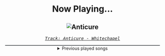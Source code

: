 <div align="center"> 
<h1>Now Playing...</h1>

![Anticure](https://i.scdn.co/image/ab67616d00001e02ec191ffd85f98a0a6ed342b4)
--
_<samp><a href="https://open.spotify.com/track/4N8jp4BFUXzhnIgh4xyBgX">Track: Anticure - Whitechapel</a></samp>_

<div style="border: 1px #4B5054 solid"></div>
<details>
  <summary>
    Previous played songs
  </summary>
  <table>
    <thead>
      <tr>
        <th>
          Artist
        </th>
        <th>
          Song
        </th>
        <th>
          Link
        </th>
      </tr>
    </thead>
    <tbody>
      <tr><td>Whitechapel</td><td>Anticure</td><td><a href="https://open.spotify.com/track/4N8jp4BFUXzhnIgh4xyBgX">https://open.spotify.com/track/4N8jp4BFUXzhnIgh4xyBgX</a></td></tr><tr><td>Whitechapel</td><td>History is Silent</td><td><a href="https://open.spotify.com/track/5DRnSJsOaLPjaz6EJ6XuaQ">https://open.spotify.com/track/5DRnSJsOaLPjaz6EJ6XuaQ</a></td></tr><tr><td>Whitechapel</td><td>Without You</td><td><a href="https://open.spotify.com/track/425bUQUR1c5SiNEFFlTyWv">https://open.spotify.com/track/425bUQUR1c5SiNEFFlTyWv</a></td></tr><tr><td>Whitechapel</td><td>To the Wolves</td><td><a href="https://open.spotify.com/track/3AnoE9uD2gG4TkGHNd6JAO">https://open.spotify.com/track/3AnoE9uD2gG4TkGHNd6JAO</a></td></tr><tr><td>Whitechapel</td><td>I Will Find You</td><td><a href="https://open.spotify.com/track/7nzv39tZyPfAouRp4qwEK5">https://open.spotify.com/track/7nzv39tZyPfAouRp4qwEK5</a></td></tr><tr><td>Paleface Swiss</td><td>Best Before: Death</td><td><a href="https://open.spotify.com/track/2uTahQV0g3RtBUysdYdXLZ">https://open.spotify.com/track/2uTahQV0g3RtBUysdYdXLZ</a></td></tr><tr><td>Paleface Swiss</td><td>Best Before: Death</td><td><a href="https://open.spotify.com/track/2uTahQV0g3RtBUysdYdXLZ">https://open.spotify.com/track/2uTahQV0g3RtBUysdYdXLZ</a></td></tr><tr><td>Paleface Swiss</td><td>Best Before: Death</td><td><a href="https://open.spotify.com/track/2uTahQV0g3RtBUysdYdXLZ">https://open.spotify.com/track/2uTahQV0g3RtBUysdYdXLZ</a></td></tr><tr><td>Paleface Swiss</td><td>Best Before: Death</td><td><a href="https://open.spotify.com/track/2uTahQV0g3RtBUysdYdXLZ">https://open.spotify.com/track/2uTahQV0g3RtBUysdYdXLZ</a></td></tr><tr><td>Paleface Swiss</td><td>Best Before: Death</td><td><a href="https://open.spotify.com/track/2uTahQV0g3RtBUysdYdXLZ">https://open.spotify.com/track/2uTahQV0g3RtBUysdYdXLZ</a></td></tr><tr><td>Danheim</td><td>Hrungnir - Cyantist Remix</td><td><a href="https://open.spotify.com/track/3V2rLst4UzAvWEOMKeeYZP">https://open.spotify.com/track/3V2rLst4UzAvWEOMKeeYZP</a></td></tr><tr><td>Godsmack</td><td>Let's Go</td><td><a href="https://open.spotify.com/track/1PBi7NkZfQxsgC9YojIzuK">https://open.spotify.com/track/1PBi7NkZfQxsgC9YojIzuK</a></td></tr><tr><td>ZOMBIEZ</td><td>KATHARZIZ</td><td><a href="https://open.spotify.com/track/3VPtDzRxhp8rUqXw0NAmZX">https://open.spotify.com/track/3VPtDzRxhp8rUqXw0NAmZX</a></td></tr><tr><td>Fame on Fire</td><td>Golden Hour</td><td><a href="https://open.spotify.com/track/4jCUKWDm3zD4b1kmOTcc93">https://open.spotify.com/track/4jCUKWDm3zD4b1kmOTcc93</a></td></tr><tr><td>Marcin</td><td>Just The Two Of Us</td><td><a href="https://open.spotify.com/track/6gzegpwruMz6a0LzeRpF4L">https://open.spotify.com/track/6gzegpwruMz6a0LzeRpF4L</a></td></tr><tr><td>Adelitas Way</td><td>Talk</td><td><a href="https://open.spotify.com/track/5LPKDLRWNgutpyW6kM3iuh">https://open.spotify.com/track/5LPKDLRWNgutpyW6kM3iuh</a></td></tr><tr><td>Bakrou</td><td>Zanka no Tachi: Kaka Jumanokushi Daisojin (Yamamoto Bankai) (PHONK)</td><td><a href="https://open.spotify.com/track/2CxzobA22qqK0cfWv5TYy9">https://open.spotify.com/track/2CxzobA22qqK0cfWv5TYy9</a></td></tr><tr><td>Egypt Central</td><td>White Rabbit - EC Version</td><td><a href="https://open.spotify.com/track/7yPjd4QJUfytp1WEsrk7Vb">https://open.spotify.com/track/7yPjd4QJUfytp1WEsrk7Vb</a></td></tr><tr><td>Motionless In White</td><td>Werewolf: Synthwave Edition</td><td><a href="https://open.spotify.com/track/0D4v7cIYb2bIYKNG7BQtbW">https://open.spotify.com/track/0D4v7cIYb2bIYKNG7BQtbW</a></td></tr><tr><td>Demon Hunter</td><td>Fiction Kingdom</td><td><a href="https://open.spotify.com/track/1nBmLEAutE4wFIllKhJp8g">https://open.spotify.com/track/1nBmLEAutE4wFIllKhJp8g</a></td></tr>
    </tbody>
  </table>
</details>

</div>

